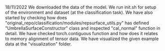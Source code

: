 18/11/2022
We downloaded the data of the model. We run init.sh for setup of the environment and dataset (at the classification task). 
We have also started by checking how does "original_repo/classification/modules/repsurface_utils.py" has defined "UmbrellaSurfaceConstructor" class and inspected "cal_normal" function in detail.
We have checked torch.contiguous function and how does it relates to memory alignment of tensor data.
We have visualized the given example data at the "visualization" folder.